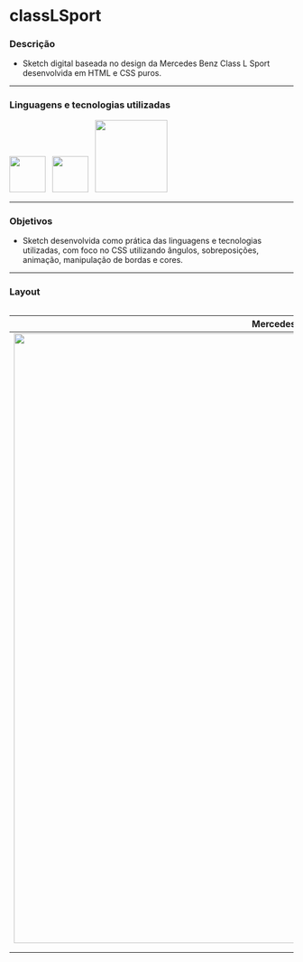 # classLSport

### Descrição
+  Sketch digital baseada no design da Mercedes Benz Class L Sport desenvolvida em HTML e CSS puros.

---

### Linguagens e tecnologias utilizadas
<image src="https://user-images.githubusercontent.com/69020289/127960050-acf1c8c7-289f-4461-924b-83ae7d561da0.png" width = "64px">_&nbsp;&nbsp;_ <image src="https://user-images.githubusercontent.com/69020289/127960057-5e667537-3763-4f46-8b21-8b18246d33a5.png" width = "64px" >_&nbsp;&nbsp;_ <image src="https://user-images.githubusercontent.com/69020289/127961069-374c1c35-8814-4e2a-8474-ccc1f33ab4c2.png" width = "128px"> 

 
---

### Objetivos 
+ Sketch desenvolvida como prática das linguagens e tecnologias utilizadas, com foco no CSS utilizando ângulos, sobreposições, animação, manipulação de bordas e cores.
 
 ---
 
### Layout
<div style="display: flex;">

|     Mercedes-Benz Class L Sport    |
| ---------------------------------- |
| <image src="https://user-images.githubusercontent.com/69020289/135781388-c7d992bf-0093-4aa9-890f-65c48a9e4816.PNG" width="1080px"> | <image src="https://user-images.githubusercontent.com/69020289/133950319-e58fe72a-18ba-43fb-a20e-ed8282cb3454.PNG" width="270px"> |
| | |
| | |

---
